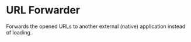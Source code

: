 # URL Forwarder

Forwards the opened URLs to another external (native) application instead of loading.
